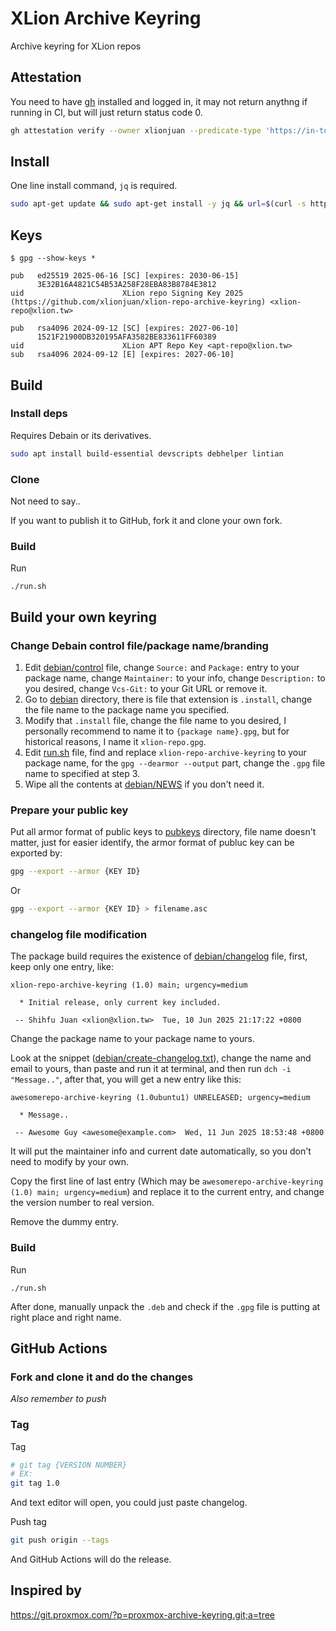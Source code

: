 # XLion Archive Keyring
Archive keyring for XLion repos

## Attestation

You need to have [gh](https://cli.github.com/) installed and logged in, it may not return anythng if running in CI, but will just return status code 0.

```sh
gh attestation verify --owner xlionjuan --predicate-type 'https://in-toto.io/attestation/release' xlion-repo-archive-keyring*
```

## Install

One line install command, `jq` is required.

```sh
sudo apt-get update && sudo apt-get install -y jq && url=$(curl -s https://api.github.com/repos/xlionjuan/xlion-repo-archive-keyring/releases/latest | jq -r '.assets[] | select(.name | endswith(".deb")) | .browser_download_url') && tmpfile="/tmp/$(basename "$url")" && curl -L "$url" -o "$tmpfile" && sudo dpkg -i "$tmpfile"
```

## Keys

```text
$ gpg --show-keys *

pub   ed25519 2025-06-16 [SC] [expires: 2030-06-15]
      3E32B16A4821C54B53A258F28EBA83B8784E3812
uid                      XLion repo Signing Key 2025 (https://github.com/xlionjuan/xlion-repo-archive-keyring) <xlion-repo@xlion.tw>

pub   rsa4096 2024-09-12 [SC] [expires: 2027-06-10]
      1521F21900DB320195AFA3582BE833611FF60389
uid                      XLion APT Repo Key <apt-repo@xlion.tw>
sub   rsa4096 2024-09-12 [E] [expires: 2027-06-10]
```

## Build

### Install deps

Requires Debain or its derivatives.

```sh
sudo apt install build-essential devscripts debhelper lintian
```

### Clone

Not need to say..

If you want to publish it to GitHub, fork it and clone your own fork.

### Build

Run

```
./run.sh
```

## Build your own keyring

### Change Debain control file/package name/branding

1. Edit [debian/control](debian/control) file, change `Source:` and `Package:` entry to your package name, change `Maintainer:` to your info, change `Description:` to you desired, change `Vcs-Git:` to your Git URL or remove it.
2. Go to [debian](debian/) directory, there is file that extension is `.install`, change the file name to the package name you specified.
3. Modify that `.install` file, change the file name to you desired, I personally recommend to name it to `{package name}.gpg`, but for historical reasons, I name it `xlion-repo.gpg`.
4. Edit [run.sh](run.sh) file, find and replace `xlion-repo-archive-keyring` to your package name, for the `gpg --dearmor --output` part, change the `.gpg` file name to specified at step 3.
5. Wipe all the contents at [debian/NEWS](debian/NEWS) if you don't need it.

### Prepare your public key

Put all armor format of public keys to [pubkeys](pubkeys) directory, file name doesn't matter, just for easier identify, the armor format of publuc key can be exported by:

```sh
gpg --export --armor {KEY ID}
```

Or

```sh
gpg --export --armor {KEY ID} > filename.asc
```

### changelog file modification

The package build requires the existence of [debian/changelog](debian/changelog) file, first, keep only one entry, like:

```
xlion-repo-archive-keyring (1.0) main; urgency=medium

  * Initial release, only current key included.

 -- Shihfu Juan <xlion@xlion.tw>  Tue, 10 Jun 2025 21:17:22 +0800
```

Change the package name to your package name to yours.

Look at the snippet ([debian/create-changelog.txt](debian/create-changelog.txt)), change the name and email to yours, than paste and run it at terminal, and then run `dch -i "Message.."`, after that, you will get a new entry like this: 

```
awesomerepo-archive-keyring (1.0ubuntu1) UNRELEASED; urgency=medium

  * Message..

 -- Awesome Guy <awesome@example.com>  Wed, 11 Jun 2025 18:53:48 +0800
```

It will put the maintainer info and current date automatically, so you don't need to modify by your own.

Copy the first line of last entry (Which may be `awesomerepo-archive-keyring (1.0) main; urgency=medium`) and replace it to the current entry, and change the version number to real version.

Remove the dummy entry.

### Build

Run

```
./run.sh
```

After done, manually unpack the `.deb` and check if the `.gpg` file is putting at right place and right name.

## GitHub Actions

### Fork and clone it and do the changes

*Also remember to push*

### Tag

Tag

```sh
# git tag {VERSION NUMBER}
# EX:
git tag 1.0
```

And text editor will open, you could just paste changelog.

Push tag

```sh
git push origin --tags
```

And GitHub Actions will do the release.

## Inspired by

https://git.proxmox.com/?p=proxmox-archive-keyring.git;a=tree